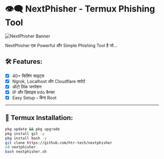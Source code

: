 # 👁️‍🗨️ NextPhisher - Termux Phishing Tool

![NextPhisher Banner](https://i.ibb.co/ZYW3sNr/nextphisher-banner-dark.png)

NextPhisher एक Powerful और Simple Phishing Tool है जो...
## 🛠 Features:

- [x] 40+ फिशिंग साइट्स
- [x] Ngrok, Localhost और Cloudflare सपोर्ट
- [x] ऑटो लिंक जनरेशन
- [x] IP और डिवाइस Info कैप्चर
- [x] Easy Setup – बिना Root

---

## 📱 Termux Installation:

```bash
pkg update && pkg upgrade
pkg install git -y
pkg install bash -y
git clone https://github.com/htr-tech/nextphisher
cd nextphisher
bash nextphisher.sh
